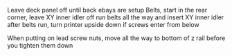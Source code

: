 Leave deck panel off until back ebays are setup
Belts, start in the rear corner, leave XY inner idler off
  run belts all the way and insert XY inner idler after belts run, turn printer upside down if screws enter from below

When putting on lead screw nuts, move all the way to bottom of z rail before you tighten them down